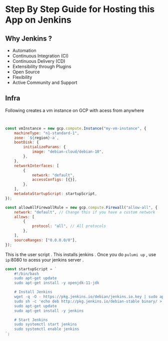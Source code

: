 # Step By Step Guide for Hosting this App on Jenkins

## Why Jenkins ? 
- Automation
- Continuous Integration (CI)
- Continuous Delivery (CD)
- Extensibility through Plugins
- Open Source
- Flexibility
- Active Community and Support

## Infra 
Following creates a vm instance on GCP with acess from anywhere 

```javascript


const vmInstance = new gcp.compute.Instance("my-vm-instance", {
    machineType: "n1-standard-1",
    zone: `${region}-a`,
    bootDisk: {
        initializeParams: {
            image: "debian-cloud/debian-10",
        },
    },
    networkInterfaces: [
        {
            network: "default",
            accessConfigs: [{}],
        },
    ],
    metadataStartupScript: startupScript,
});

const allowAllFirewallRule = new gcp.compute.Firewall("allow-all", {
    network: "default", // Change this if you have a custom network
    allows: [
        {
            protocol: "all", // All protocols
        },
    ],
    sourceRanges: ["0.0.0.0/0"],
});
```
This is the user script . This installs jenkins . Once you do `pulumi up` , use `ip`:8080 to acess your jenkins server . 
```javascript
const startupScript = `
    #!/bin/bash
    sudo apt-get update
    sudo apt-get install -y openjdk-11-jdk

    # Install Jenkins
    wget -q -O - https://pkg.jenkins.io/debian/jenkins.io.key | sudo apt-key add -
    sudo sh -c 'echo deb http://pkg.jenkins.io/debian-stable binary/ > /etc/apt/sources.list.d/jenkins.list'
    sudo apt-get update
    sudo apt-get install -y jenkins

    # Start Jenkins
    sudo systemctl start jenkins
    sudo systemctl enable jenkins
`;
```

